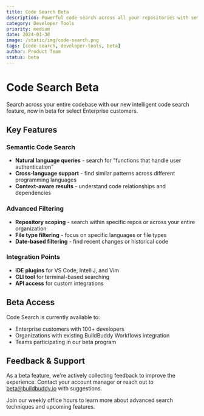```yaml
---
title: Code Search Beta
description: Powerful code search across all your repositories with semantic understanding
category: Developer Tools
priority: medium
date: 2024-01-30
image: /static/img/code-search.png
tags: [code-search, developer-tools, beta]
author: Product Team
status: beta
---
```


# Code Search Beta

Search across your entire codebase with our new intelligent code search feature, now in beta for select Enterprise customers.

## Key Features

### Semantic Code Search
- **Natural language queries** - search for "functions that handle user authentication"
- **Cross-language support** - find similar patterns across different programming languages
- **Context-aware results** - understand code relationships and dependencies

### Advanced Filtering
- **Repository scoping** - search within specific repos or across your entire organization
- **File type filtering** - focus on specific languages or file types
- **Date-based filtering** - find recent changes or historical code

### Integration Points
- **IDE plugins** for VS Code, IntelliJ, and Vim
- **CLI tool** for terminal-based searching
- **API access** for custom integrations

## Beta Access

Code Search is currently available to:
- Enterprise customers with 100+ developers
- Organizations with existing BuildBuddy Workflows integration
- Teams participating in our beta program

## Feedback & Support

As a beta feature, we're actively collecting feedback to improve the experience. Contact your account manager or reach out to beta@buildbuddy.io with suggestions.

Join our weekly office hours to learn more about advanced search techniques and upcoming features.